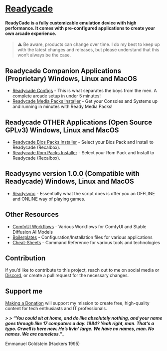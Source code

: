 # [Readycade](https://readycade.com)

#### ReadyCade is a fully customizable emulation device with high performance. It comes with pre-configured applications to create your own arcade experience.

> ⚠️ Be aware, products can change over time. I do my best to keep up with the latest changes and releases, but please understand that this won’t always be the case.


## Readycade Companion Applications (Proprietary) Windows, Linux and MacOS
- [Readycade Configs](https://github.com/readycade/readycade_configs) - This is what separates the boys from the men. A complete arcade setup in under 5 minutes!
- [Readycade Media Packs Installer](https://github.com/readycade/readycade_media) - Get your Consoles and Systems up and running in minutes with Ready Media Packs!

## Readycade OTHER Applications (Open Source GPLv3) Windows, Linux and MacOS

- [Readycade Bios Packs Installer](https://github.com/readycade/readybios) - Select your Bios Pack and Install to Readycade (Recalbox).
- [Readycade Rom Packs Installer](https://github.com/readycade/readyroms) - Select your Rom Pack and Install to Readycade (Recalbox).
 
## Readysync version 1.0.0 (Compatible with Readycade) Windows, Linux and MacOS
- [Readysync](https://github.com/readycade/readysync) - Essentially what the script does is offer you an OFFLINE and ONLINE way of playing games.

## Other Resources
- [ComfyUI Workflows](https://github.com/readycade/ComfyUI) - Various Workflows for ComfyUI and Stable Diffusion AI Models
- [Boilerplates](https://github.com/readycade/boilerplates) - Configuration/Installation files for various applications
- [Cheat-Sheets](https://github.com/readycade/essentialeducation) - Command Reference for various tools and technologies

## Contribution

If you’d like to contribute to this project, reach out to me on social media or [Discord](https://discord.gg/vw4mKzhs6n), or create a pull request for the necessary changes.

## Support me

[Making a Donation](https://home.orangefarm.ca/donate/) will support my mission to create free, high-quality content for tech enthusiasts and IT professionals.

_**> > “You could sit at home, and do like absolutely nothing, and your name goes through like 17 computers a day. 1984? Yeah right, man. That’s a typo. Orwell is here now. He’s livin’ large. We have no names, man. No names. We are nameless.”**__
> > 
Emmanuel Goldstein (Hackers 1995)
